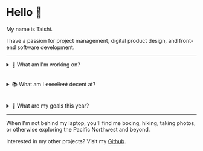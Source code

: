 # Hello 🐨

My name is Taishi.

I have a passion for project management, digital product design, and front-end software development.

---

<details>
  <summary>🏡 What am I'm working on?</summary>

- `V3.0` of my [Personal Website](https://taishiwalden.com/)
- `V1.0`of a web application for my [Web Design agency](https://visneto.webflow.io/)
- `V2.0` of my startup idea [Mappa News](https://mappa.news/)
- `V1.0` of the website for my [Pressure Washing business](https://seattleoutdoorservices.com/)
</details>
<br>
<br>

<details>
  <summary>📚 What am I <s>excellent</s> decent at?</summary>

1. Project Management
2. Web Development
3. Data Structures and Algorithms
4. Digital Marketing
5. Analytics and Data Visualization

| **_Technical Skills_** | **_Art Technology_** |   **_Other Tools_** |
| ---------------------- | :------------------: | ------------------: |
| HTML, CSS, JavaScript  |     Illustrator      |    Google Workspace |
| React                  |      Photoshop       | Wordpress & Webflow |
| Python (NumPy)         |   Figma & Adobe XD   |         Data Studio |
| Heroku, Netlify, AWS   |        Canva         |    Google Analytics |

</details>
<br>
<br>

<details>
  <summary>🚧 What are my goals this year?</summary>

- [x] Go backpacking in the Olympic National Park
- [x] Travel around Eastern Europe
- [x] Complete FCC's [Responsive Web Design](https://www.freecodecamp.org/taishi) certification
- [ ] Complete FCC's [Data Structures & Algorithms](https://www.freecodecamp.org/taishi) certification
- [ ] Complete FCC's [Front-End Development Libraries](https://www.freecodecamp.org/taishi) certification
- [ ] Build a full stack web application
- [ ] Complete the N4 [JLPT Exam](https://www.jlpt.jp/e/certificate/)
- [ ] Start my career!

</details>

---

When I'm not behind my laptop, you'll find me boxing, hiking, taking photos, or otherwise exploring the Pacific Northwest and beyond.

Interested in my other projects? Visit my [Github](https://github.com/sungik-choi/gatsby-starter-apple).
